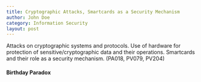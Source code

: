 ```yaml
---
title: Cryptographic Attacks, Smartcards as a Security Mechanism
author: John Doe
category: Information Security
layout: post
---
```


Attacks on cryptographic systems and protocols. Use of hardware for protection of sensitive/cryptographic data and their operations. Smartcards and their role as a security mechanism. (PA018, PV079, PV204)

#### Birthday Paradox